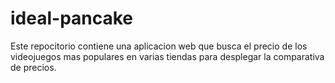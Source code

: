 # ideal-pancake
Este repocitorio contiene una aplicacion web que busca el precio de los videojuegos mas populares en varias tiendas para desplegar la comparativa de precios.
